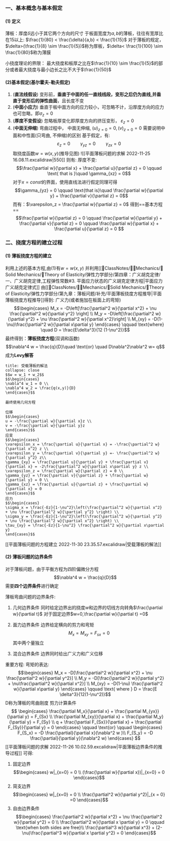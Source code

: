 ### 一、基本概念与基本假定
#### (1) 定义
薄板：厚度$\delta$远小于其它两个方向的尺寸
于板面宽度为$a,b$的薄板，往往有宽厚比在15以上: $\frac{1}{80} < \frac{\delta}{a,b} < \frac{1}{15}$
对于薄板的规定，$\delta>(\frac{1}{8} \sim \frac{1}{5})$称为厚板，$\delta< \frac{1}{100} \sim \frac{1}{80}$称为薄膜

小挠度理论的界限：
最大挠度和板厚之比在$\frac{1}{10} \sim \frac{1}{5}$的部分或者最大挠度与最小边长之比不大于$\frac{1}{50}$

#### (2)基本假定(基尔霍夫-勒夫假定)
1. (**直法线假设**) 变形前，**垂直于中面的任一直线线段，变形之后仍为直线,并垂直于变形后的弹性曲面**，且长度不变
2. (**中面小应力**) 垂直于板中面方向的应力较小，可忽略不计，沿厚度方向的应力也可忽略，即$\sigma_z = 0$
3. (**厚度不变假设**) 忽略板厚变化即厚度方向的挤压变形， $\varepsilon_z = 0$ 
4. (**中面无伸缩**) 弯曲过程中， 中面无伸缩, $(u)_{z=0} = 0, (v)_{z = 0} = 0$
需要说明中面和中性面(只弯曲, 不伸缩)的区别
基于假定，有:
$$\varepsilon_z =  0 \qquad \gamma_{yz} = 0 \qquad \gamma_{zx} = 0$$
取挠度函数$w = w(x,y)$(推导见图)
![[平面薄板问题的求解 2022-11-25 16.08.11.excalidraw|550]]
则有: 厚度不变: 
$$\frac{\partial w}{\partial x} + \frac{\partial u}{\partial z} = 0  \qquad \text{ that  is }\quad  \gamma_{xz} = 0$$
对于$x= const$的界面，使用直线法进行假定同理可得
$$\gamma_{yz} = 0 \qquad \text{that is}\quad \frac{\partial w}{\partial y} + \frac{\partial v}{\partial z} = 0$$
而有：$\varepsilon_z = \frac{\partial w}{\partial z} = 0$
得到==基本方程==
$$\frac{\partial w}{\partial z} = 0 \qquad \frac{\partial w}{\partial y} + \frac{\partial v}{\partial z} = 0 \qquad \frac{\partial w}{\partial x} + \frac{\partial u}{\partial z} = 0 $$
### 二、挠度方程的建立过程
#### (1) 薄板挠度方程的建立
利用上述的基本方程,由(1)有$w = w(x,y)$
并利用[[📘ClassNotes/👨‍🔧Mechanics/🕋Solid Mechanics/🔨Theory of Elasticity/弹性力学部分/第四章：广义胡克定律/一、广义胡克定律,工程弹性常数#3. 平面应力状态的广义胡克定律方程|平面应力广义胡克定律式]]
由[[📘ClassNotes/👨‍🔧Mechanics/🕋Solid Mechanics/🔨Theory of Elasticity/弹性力学部分/第九章：薄板问题/补充/平面薄板挠度方程推导|平面薄板挠度方程推导]]得到: 
广义力(或者施加在板面上的弯矩)
$$\begin{cases}
M_x = -D\left[\frac{\partial^2 w}{\partial x^2} + \nu \frac{\partial^2 w}{\partial y^2} \right] \\
M_y = -D\left[\frac{\partial^2 w}{\partial y^2} + \nu \frac{\partial^2 w}{\partial x^2}\right] \\
M_{xy} = -D(1-\nu)\frac{\partial^2 w}{\partial x\partial y}
\end{cases} \qquad \text{where} \quad D = \frac{E\delta^3}{12 (1-\nu^2)}$$
最终得到：**薄板挠度方程**(双调和函数)
$$\nabla^4 w = \frac{q}{D}\quad \text{or} \quad D\nabla^2\nabla^2  w= q$$
成为**Levy解答**

`````ad-summary
title: 受载薄板的解法 
collapse: close
$$w = w_1 + w_2$$
$$\begin{cases}
\nabla^4 w_1 = 0 \\
\nabla^4 w_2 = \frac{q(x,y)}{D}
\end{cases}$$

最终使用几何方程

位移
$$\begin{cases}
u = -\frac{\partial w}{\partial x}z \\
v = -\frac{\partial w}{\partial y}z 
\end{cases}$$
应变
$$\begin{cases}
\varepsilon_x = \frac{\partial u}{\partial x} = -\frac{\partial^2 w}{\partial x^2} z \\
\varepsilon_y = \frac{\partial v}{\partial y} =- \frac{\partial^2 w}{\partial y^2} z\\
\gamma_{xy} = \frac{\partial u}{\partial y} + \frac{\partial v}{\partial x} = -2\frac{\partial^2 w}{\partial x\partial y} z \\ 
\varepsilon_z = \frac{\partial w}{\partial z} = 0 \\
\gamma_{yz} = \frac{\partial v}{\partial z} + \frac{\partial w}{\partial y} = 0 \\
\gamma_{xz} = \frac{\partial u}{\partial z} + \frac{\partial w}{\partial x} = 0
\end{cases}$$
应力
$$\begin{cases}
\sigma_x = \frac{-Ez}{1-\nu^2}\left(\frac{\partial^2 w}{\partial x^2} + \nu \frac{\partial^2 w}{\partial y^2} \right) \\
\sigma_y = \frac{-Ez}{1-\nu^2}\left(\frac{\partial^2 w}{\partial y^2} + \nu \frac{\partial^2 w}{\partial x^2} \right) \\
\tau_{xy} = \frac{-Ez}{1-\nu^2} \frac{\partial^2 w}{\partial x\partial y}
\end{cases}$$
`````

[[平面薄板问题的方程建立 2022-11-30 23.35.57.excalidraw|受载薄板的解法]]

#### (2) 薄板问题的边界条件
对于薄板问题，由于平衡方程为四阶偏微分方程
$$\nabla^4 w = \frac{q}{D}$$
需要**四个边界条件**进行确定

薄板弯曲问题的边界条件: 
1. 几何边界条件
同时给定边界出的挠度$w$和边界的切线方向转角$\frac{\partial w}{\partial t}$
对于固定边界$w=0,\frac{\partial w}{\partial t} =0$

2. 面力边界条件
边界给定横向的剪力和弯矩
$$M_x =M_{xy} = F_{sx} = 0$$
其中两个量独立
3. 混合边界条件
边界同时给出广义力和广义位移

重要方程: 弯矩的表达: 
$$\begin{cases}
M_x = -D[\frac{\partial^2 w}{\partial x^2} + \nu \frac{\partial^2 w}{\partial y^2}] \\
M_y = -D[\frac{\partial^2 w}{\partial y^2} + \nu\frac{\partial^2 w}{\partial x^2}] \\
M_{xy} = -D(1-\nu) \frac{\partial^2 w}{\partial x\partial y}
\end{cases} \qquad \text{ where } D = \frac{E \delta^3}{12(1-\nu^2)}$$
D称为薄板的弯曲刚度
剪力计算条件
$$
\begin{cases}
\frac{\partial M_x}{\partial x} + \frac{\partial M_{yx}}{\partial y} = F_{Sx} \\
\frac{\partial M_{xy}}{\partial x} + \frac{\partial M_y}{\partial y} = F_{Sy} \\
q + \frac{\partial F_{Sx}}{\partial x} + \frac{\partial F_{Sy}}{\partial y} = 0
\end{cases}
\qquad \text{or}  \qquad
\begin{cases}
F_{S_x} = -D \frac{\partial}{\partial x}(\nabla^2 w )\\
F_{S_y} = -D \frac{\partial}{\partial y}(\nabla^2 w)
\end{cases}
$$
[[平面薄板问题的求解 2022-11-26 10.02.59.excalidraw|平面薄板边界条件的推导过程]]
可得:
1. 固定边界
$$\begin{cases}
w|_{x=0} = 0 \\
(\frac{\partial w}{\partial x})|_{x=0} = 0
\end{cases}$$
2. 简支边界
$$\begin{cases}
w|_{x=0} = 0 \\
\frac{\partial^2 w}{\partial y^2}|_{x = 0} =0
\end{cases}$$
3. 自由边界条件
$$\begin{cases}
\frac{\partial^2 w}{\partial x^2} + \nu \frac{\partial^2 w}{\partial y^2} = 0 \\
\frac{\partial^2 w}{\partial x \partial y} = 0 \qquad \text{when both sides are free}\\
\frac{\partial^3 w}{\partial x^3} + (2-\nu)\frac{\partial^3 w}{\partial x \partial y^2} = 0
\end{cases}$$

